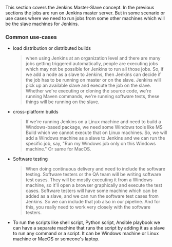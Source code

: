 This section covers the Jenkins Master-Slave concept. In the previous sections the jobs are run on Jenkins master server. But in some scenario or use cases where we need to run jobs from some other machines which will be the slave machines for Jenkins.

### Common use-cases
* load distribution or distributed builds
    > when using Jenkins at an organization level and there are many jobs getting triggered automatically, people are executing jobs which may not be possible for Jenkins to run all those jobs. So, if we add a node as a slave to Jenkins, then Jenkins can decide if the job has to be running on master or on the slave. Jenkins will pick up an available slave and execute the job on the slave. Whether we're executing or cloning the source code, we're running Maven commands, we're running software tests, these things will be running on the slave.

* cross-platform builds
    > If we're running Jenkins on a Linux machine and need to build a Windows-based package, we need some Windows tools like MS Build which we cannot execute that on Linux machines. So, we will add a Windows machine as a slave to Jenkins and we can run the specific job, say, "Run my Windows job only on this Windows machine." Or same for MacOS.

* Software testing
    > When doing continuous delivery and need to include the software testing. Software testers or the QA team will be writing software test cases. They will be mostly executing it from a Windows machine, so it'll open a browser graphically and execute the test cases. Software testers will have some machine which can be added as a slave, and we can run the software test cases from Jenkins. So we can include that job also in our pipeline. And for this, you really need to work very closely with the software testers.

* To run the scripts like shell script, Python script, Ansible playbook we can have a separate machine that runs the script by adding it as a slave to run any command or a script. It can be Windows machine or Linux machine or MacOS or someone's laptop.